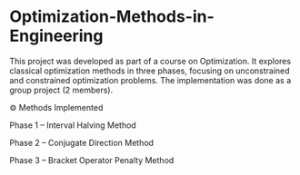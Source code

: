 # Optimization-Methods-in-Engineering
This project was developed as part of a course on Optimization. It explores classical optimization methods in three phases, focusing on unconstrained and constrained optimization problems. The implementation was done as a group project (2 members).

⚙️ Methods Implemented

Phase 1 – Interval Halving Method

Phase 2 – Conjugate Direction Method

Phase 3 – Bracket Operator Penalty Method
